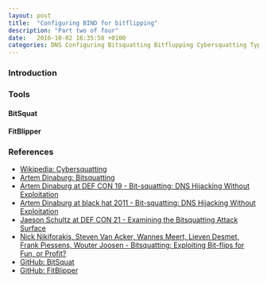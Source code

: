 ```yaml
---
layout: post
title:  "Configuring BIND for bitflipping"
description: "Part two of four"
date:   2016-10-02 16:35:58 +0100
categories: DNS Configuring Bitsquatting Bitflupping Cybersquatting Typosquatting
---
```

### Introduction

### Tools

#### BitSquat

#### FitBlipper

### References
* [Wikipedia: Cybersquatting][wiki-cybersquatting]
* [Artem Dinaburg: Bitsquatting][dinaburg-bitsquatting]
* [Artem Dinaburg at DEF CON 19 - Bit-squatting: DNS Hijacking Without Exploitation][dinaburg-defcon19]
* [Artem Dinaburg at black hat 2011 - Bit-squatting: DNS Hijacking Without Exploitation][dinaburg-blackhat2011]
* [Jaeson Schultz at DEF CON 21 - Examining the Bitsquatting Attack Surface][schultz-defcon21]
* [Nick Nikiforakis, Steven Van Acker, Wannes Meert, Lieven Desmet, Frank Piessens, Wouter Joosen - Bitsquatting: Exploiting Bit-flips for Fun, or Profit?][bitsquatting_www2013]
* [GitHub: BitSquat][tool-bitsquat]
* [GitHub: FitBlipper][tool-fitblipper]

[wiki-cybersquatting]: https://en.wikipedia.org/wiki/Cybersquatting
[tool-bitsquat]: https://github.com/artemdinaburg/bitsquat-script
[tool-fitblipper]: https://github.com/chadillac/FitBlipper
[dinaburg-bitsquatting]: http://dinaburg.org/bitsquatting.html
[dinaburg-defcon19]: https://www.youtube.com/watch?v=lZ8s1JwtNas
[dinaburg-blackhat2011]: https://www.youtube.com/watch?v=_si0FYl_IOA/
[schultz-defcon21]: https://www.youtube.com/watch?v=j2FVFVHVvgg
[bitsquatting_www2013]: https://securitee.org/files/bitsquatting_www2013.pdf

